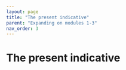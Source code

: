 ```yaml
---
layout: page
title: "The present indicative"
parent: "Expanding on modules 1-3"
nav_order: 3
---
```


# The present indicative